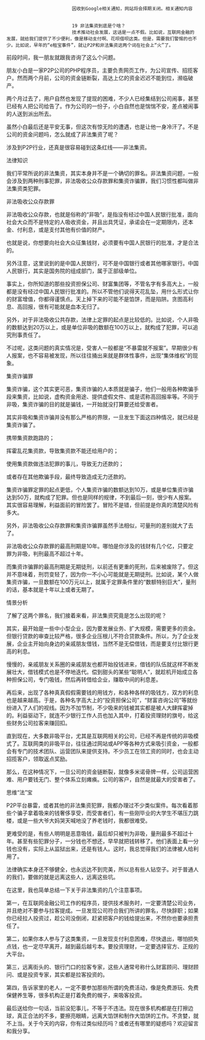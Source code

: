 
                            
                            因收到Google相关通知，网站将会择期关闭。相关通知内容
                            
                            
                            19 非法集资到底是个啥？
                            技术推动社会发展，这话是一点不假。比如说，互联网金融的发展，就给我们提供了不少便利，像是移动支付啊、花呗借呗这类。但是，需要我们警惕的也不少。比如说，早年的“e租宝事件”，就让P2P和非法集资这两个词在社会上“火”了。

前段时间，我一朋友就跟我咨询了这么个问题。

朋友小白是一家P2P公司的PHP程序员，主要负责网页工作，为公司宣传、招揽客户。然而两个月前，公司的资金链断裂，高达上亿的资金迟迟不能到位，濒临破产。

两个月过去了，用户自然也发现了提现的困难，不少人已经集结到公司闹事，甚至已经有人把公司给告了。作为公司的一份子，小白自然也是惴惴不安，差点被闹事的人送到派出所去。

虽然小白最后还是平安无事，但这次有惊无险的遭遇，也是让他一身冷汗了。不是公司的资金问题吗，怎么就成了非法集资了呢？

涉及到P2P行业，还真是很容易碰到这条红线——非法集资。

法律知识

我们平常所说的非法集资，其实本身并不是一个确切的罪名。非法集资问题，一般会涉及到两种刑事犯罪，非法吸收公众存款罪和集资诈骗罪，我们习惯性都叫做非法集资类犯罪。

非法吸收公众存款罪

非法吸收公众存款，也就是俗称的“非吸”，是指没有经过中国人民银行批准，面向社会大众而不是特定的人吸收资金，并且出具凭证，承诺会在一定期限内，还本金、付利息，或是支付其他有价值的财产。

也就是说，你想要向社会大众征集钱财，必须要有中国人民银行的批准，才是合法的。

另外注意，这里说到的是中国人民银行，可不是中国银行或者其他哪家银行。中国人民银行，其实是国务院的组成部门，属于正部级单位。

事实上，你所知道的那些投资担保公司、财富集团等，不管名字有多高大上，一般都是没有经过中国人民银行批准的。所以不管他们说得天花乱坠，用什么形式让你的财富增值，你都得谨慎点。天上掉下来的可能不是馅饼，而是陷阱。贪图高利息、高回报，很有可能就是血本无归了。

另外，对于非法吸收公共存款，法律上定罪的起点是比较低的。比如说，个人非吸的数额达到20万以上，或是单位非吸的数额在100万以上，就构成了犯罪，可以追究刑事责任了。

不过呢，这类问题的真实情况是，受害人一般都是“不暴雷就不报案”。早期很少有人报案，也不容易被发现，所以往往捅出来就是群体性事件，出现“集体维权”的现象。

集资诈骗罪

集资诈骗，这个其实更可恶，集资诈骗的人本质就是骗子，他们一般用各种欺骗手段来集资，比如说，虚构资金用途、提供虚假文件、或是谎称高回报率等。不同于非吸，集资诈骗的目的就是骗钱，一开始就没打算要还给受害者。

其实非吸和集资诈骗并没有那么严格的界限，一旦发生下面这四种情况，就已经是集资诈骗了。


携带集资款跑路的；

挥霍乱花集资款，导致集资款不能还给用户的；

使用集资款做违法犯罪的事儿，导致无力还款的；

或者存在其他欺骗手段，最终导致造成无力还款的。


集资诈骗罪定罪的起点更低，个人集资诈骗的数额达到10万，或是单位集资诈骗达到50万，就构成了犯罪。但也是同样的规律，不到最后一刻，很少有人报案。其实很容易理解，利益面前的冒险罢了。冒险不是错，但前提是你真的清楚风险有多大。

另外，非法吸收公众存款罪和集资诈骗罪虽然手法相似，可量刑的差别就大了去了。


非法吸收公众存款罪的最高刑期是10年。哪怕是你涉及的钱财有几个亿，只要定罪为非吸，判刑最高不超过十年。

而集资诈骗罪的最高刑期是无期徒刑，以前还有更重的死刑，后来被废除了。但这并不意味着，刑罚变轻了，因为你一不小心可能就是无期徒刑。比如说，某个人做集资诈骗，一旦数额在100万元以上，就属于定罪条件里的“数额特别巨大”，量刑的话，基本就是十年以上或者无期了。


情景分析

了解了这两个罪名，我们接着来看，非法集资究竟是怎么出现的呢？

其实，最开始是一些中小型企业，因为要发展业务、扩大规模，需要更多的资金。但银行贷款的审查比较严格，很多企业压根儿不符合贷款条件。所以，为了企业发展，企业主开始向身边的亲戚朋友借钱，当然不是无偿借钱，而是要支付比银行更高的利息。

慢慢的，亲戚朋友关系圈的亲戚朋友也都开始投钱进来，借钱的队伍就这样不断发展壮大，借钱模式也是不停地迭代。偿到甜头的某些“聪明人”，就趁机开始成立各种担保公司，专门吸钱，然后再转借给企业，赚取中间的利息差。

再后来，出现了各种真真假假需要钱的用钱方，和各种各样的吸钱方，双方的利息也是越来越高。于是，各种名字高大上的“投资担保公司”，“财富咨询公司”等就纷纷进入了人们的视线。因为不加节制，不少吸来的钱被其实都是被人大肆挥霍掉的。利益驱动下，就连不少银行工作人员也加入其中，打着投资理财的旗号，给这些财务公司拉客来赚回扣。

直到现在，大多数非吸平台，尤其是互联网相关的公司，已经不再是传统的非吸模式了。互联网类的非吸平台，往往通过网站或APP等各种方式来吸引资金，一般都会有专门的技术团队、运营团队来提供支持。不少员工在领工资的同时，也会主动招揽客户，领取返点奖励。

那么，在这种情况下，一旦公司的资金链断裂，就像多米诺骨牌一样，公司运营困难、用户要钱无门、整个体系立刻瘫痪。公司的客户，自然是就最大的受害者了。

思维“法”宝

P2P平台暴雷，或者其他的非法集资犯罪，我都办理过不少类似案件。每次看着那些个骗子拿着吸来的钱奢侈享受，而受害者们，有一些刚毕业的大学生不堪压力跳楼，或是一些大爷大妈哭天喊地没了养老钱时，我都很难受。

更难受的是，有些人明明是恶意吸钱，最后却只被判为非吸，量刑最多不超过十年。甚至有些犯罪分子，一分钱也不想还，早早就把钱转移了。他们表面上看一分钱也没有，实际上从监狱出来，还是有钱人。这时，我总觉得我们的法律被人给利用了。

法律确实本身还不够健全，也永远达不到完美，所以总有些人钻空子。对于普通人的我们，要做的就是远离这些人，远离这些坑。



在这里，我也简单总结一下关于非法集资的几个注意事项。

第一，在互联网金融公司工作的程序员，提供技术服务时，一定要清楚公司业务，并且绝对不要参与拉客提成。一旦发现公司符合我们所讲的罪名，尽快辞职；如果你已经拉人投资过，趁公司没倒闭，赶紧把客户的钱给提出来，不然你也要承担责任了。

第二，如果你本人参与了这类集资，一旦发现支付利息困难，尽快退出，哪怕损失点钱，也一定尽早离开，越到最后越亏本。要投资理财，一定要选择官方、正规的大平台。

第三，远离街头的、银行门口的拉客专家，这些人通常号称什么财富顾问、理财顾问、或是投资专家，其实都是拉客投资的。

第四，告诉家里的老人，一定不要参加那些所谓的免费活动，像是免费游玩、免费保健养生等，很多机构正是打着免费的幌子，来吸客投资。

最后送给你一句话，当前没犯事儿，不等于不违法。现在很多机构都是在打擦边球，真正合法的不多，要擦亮眼睛，远离大馅饼和制作大馅饼的工作。不贪婪，就不上当。关于今天的内容，你有过类似经历吗？或者还有哪里的疑惑吗？欢迎留言和我分享。

                        
                        
                            